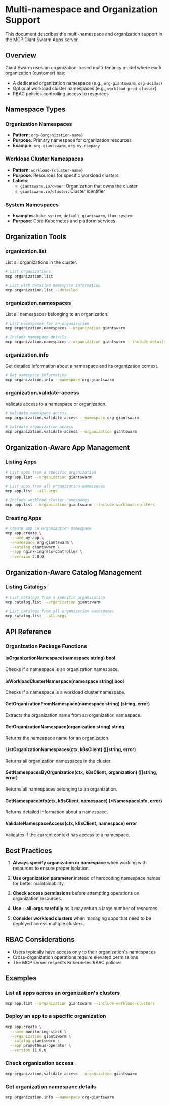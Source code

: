 # Multi-namespace and Organization Support

This document describes the multi-namespace and organization support in the MCP Giant Swarm Apps server.

## Overview

Giant Swarm uses an organization-based multi-tenancy model where each organization (customer) has:
- A dedicated organization namespace (e.g., `org-giantswarm`, `org-adidas`)
- Optional workload cluster namespaces (e.g., `workload-prod-cluster`)
- RBAC policies controlling access to resources

## Namespace Types

### Organization Namespaces
- **Pattern**: `org-{organization-name}`
- **Purpose**: Primary namespace for organization resources
- **Example**: `org-giantswarm`, `org-my-company`

### Workload Cluster Namespaces  
- **Pattern**: `workload-{cluster-name}`
- **Purpose**: Resources for specific workload clusters
- **Labels**: 
  - `giantswarm.io/owner`: Organization that owns the cluster
  - `giantswarm.io/cluster`: Cluster identifier

### System Namespaces
- **Examples**: `kube-system`, `default`, `giantswarm`, `flux-system`
- **Purpose**: Core Kubernetes and platform services

## Organization Tools

### organization.list
List all organizations in the cluster.

```bash
# List organizations
mcp organization.list

# List with detailed namespace information
mcp organization.list --detailed
```

### organization.namespaces
List all namespaces belonging to an organization.

```bash
# List namespaces for an organization
mcp organization.namespaces --organization giantswarm

# Include namespace details
mcp organization.namespaces --organization giantswarm --include-details
```

### organization.info
Get detailed information about a namespace and its organization context.

```bash
# Get namespace information
mcp organization.info --namespace org-giantswarm
```

### organization.validate-access
Validate access to a namespace or organization.

```bash
# Validate namespace access
mcp organization.validate-access --namespace org-giantswarm

# Validate organization access
mcp organization.validate-access --organization giantswarm
```

## Organization-Aware App Management

### Listing Apps

```bash
# List apps from a specific organization
mcp app.list --organization giantswarm

# List apps from all organization namespaces
mcp app.list --all-orgs

# Include workload cluster namespaces
mcp app.list --organization giantswarm --include-workload-clusters
```

### Creating Apps

```bash
# Create app in organization namespace
mcp app.create \
  --name my-app \
  --namespace org-giantswarm \
  --catalog giantswarm \
  --app nginx-ingress-controller \
  --version 2.0.0
```

## Organization-Aware Catalog Management

### Listing Catalogs

```bash
# List catalogs from a specific organization
mcp catalog.list --organization giantswarm

# List catalogs from all organization namespaces
mcp catalog.list --all-orgs
```

## API Reference

### Organization Package Functions

#### IsOrganizationNamespace(namespace string) bool
Checks if a namespace is an organization namespace.

#### IsWorkloadClusterNamespace(namespace string) bool
Checks if a namespace is a workload cluster namespace.

#### GetOrganizationFromNamespace(namespace string) (string, error)
Extracts the organization name from an organization namespace.

#### GetOrganizationNamespace(organization string) string
Returns the namespace name for an organization.

#### ListOrganizationNamespaces(ctx, k8sClient) ([]string, error)
Returns all organization namespaces in the cluster.

#### GetNamespacesByOrganization(ctx, k8sClient, organization) ([]string, error)
Returns all namespaces belonging to an organization.

#### GetNamespaceInfo(ctx, k8sClient, namespace) (*NamespaceInfo, error)
Returns detailed information about a namespace.

#### ValidateNamespaceAccess(ctx, k8sClient, namespace) error
Validates if the current context has access to a namespace.

## Best Practices

1. **Always specify organization or namespace** when working with resources to ensure proper isolation.

2. **Use organization parameter** instead of hardcoding namespace names for better maintainability.

3. **Check access permissions** before attempting operations on organization resources.

4. **Use --all-orgs carefully** as it may return a large number of resources.

5. **Consider workload clusters** when managing apps that need to be deployed across multiple clusters.

## RBAC Considerations

- Users typically have access only to their organization's namespaces
- Cross-organization operations require elevated permissions
- The MCP server respects Kubernetes RBAC policies

## Examples

### List all apps across an organization's clusters
```bash
mcp app.list --organization giantswarm --include-workload-clusters
```

### Deploy an app to a specific organization
```bash
mcp app.create \
  --name monitoring-stack \
  --organization giantswarm \
  --catalog giantswarm \
  --app prometheus-operator \
  --version 11.0.0
```

### Check organization access
```bash
mcp organization.validate-access --organization giantswarm
```

### Get organization namespace details
```bash
mcp organization.info --namespace org-giantswarm
``` 